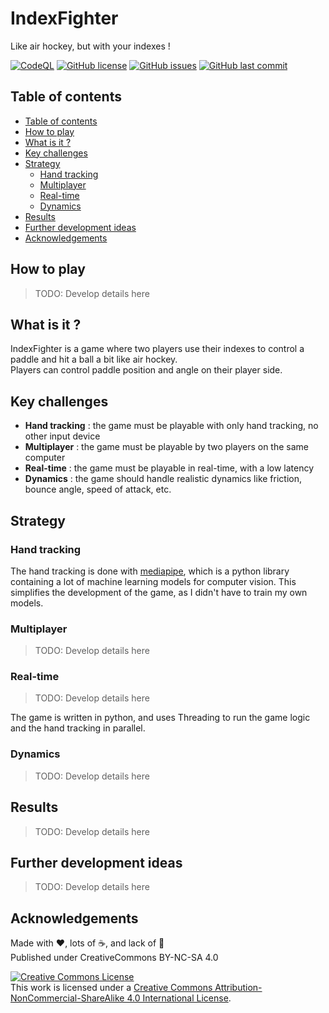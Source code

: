 # IndexFighter

Like air hockey, but with your indexes !

[![CodeQL](https://github.com/fred-corp/IndexFighter/actions/workflows/codeql.yml/badge.svg)](https://github.com/fred-corp/IndexFighter/actions/workflows/codeql.yml)
[![GitHub license](https://img.shields.io/github/license/fred-corp/indexFighter)](https://github.com/fred-corp/IndexFighter/blob/main/LICENCE)
[![GitHub issues](https://img.shields.io/github/issues/fred-corp/indexFighter)](https://github.com/fred-corp/IndexFighter/issues)
[![GitHub last commit](https://img.shields.io/github/last-commit/fred-corp/indexFighter)](https://github.com/fred-corp/IndexFighter/commits/main)

## Table of contents

- [Table of contents](#table-of-contents)
- [How to play](#how-to-play)
- [What is it ?](#what-is-it-)
- [Key challenges](#key-challenges)
- [Strategy](#strategy)
  - [Hand tracking](#hand-tracking)
  - [Multiplayer](#multiplayer)
  - [Real-time](#real-time)
  - [Dynamics](#dynamics)
- [Results](#results)
- [Further development ideas](#further-development-ideas)
- [Acknowledgements](#acknowledgements)

## How to play

> TODO: Develop details here

## What is it ?

IndexFighter is a game where two players use their indexes to control a paddle and hit a ball a bit like air hockey.  
Players can control paddle position and angle on their player side.

## Key challenges

- **Hand tracking** : the game must be playable with only hand tracking, no other input device
- **Multiplayer** : the game must be playable by two players on the same computer
- **Real-time** : the game must be playable in real-time, with a low latency
- **Dynamics** : the game should handle realistic dynamics like friction, bounce angle, speed of attack, etc.

## Strategy

### Hand tracking

The hand tracking is done with [mediapipe](https://pypi.org/project/mediapipe/), which is a python library containing a lot of machine learning models for computer vision. This simplifies the development of the game, as I didn't have to train my own models.
 
### Multiplayer

> TODO: Develop details here

### Real-time

> TODO: Develop details here

The game is written in python, and uses Threading to run the game logic and the hand tracking in parallel.

### Dynamics

> TODO: Develop details here

## Results

> TODO: Develop details here

## Further development ideas

> TODO: Develop details here

## Acknowledgements

Made with ❤️, lots of ☕️, and lack of 🛌  
Published under CreativeCommons BY-NC-SA 4.0

[![Creative Commons License](https://i.creativecommons.org/l/by-nc-sa/4.0/88x31.png)](http://creativecommons.org/licenses/by-nc-sa/4.0/)  
This work is licensed under a [Creative Commons Attribution-NonCommercial-ShareAlike 4.0 International License](http://creativecommons.org/licenses/by-nc-sa/4.0/).
